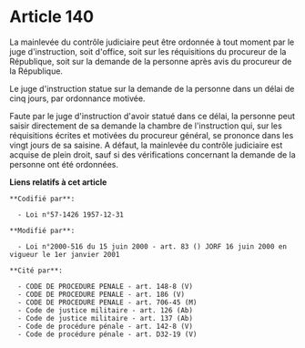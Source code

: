 # Article 140

La mainlevée du contrôle judiciaire peut être ordonnée à tout moment par le juge d'instruction, soit d'office, soit sur les
réquisitions du procureur de la République, soit sur la demande de la personne après avis du procureur de la République.

Le juge d'instruction statue sur la demande de la personne dans un délai de cinq jours, par ordonnance motivée.

Faute par le juge d'instruction d'avoir statué dans ce délai, la personne peut saisir directement de sa demande la chambre de
l'instruction qui, sur les réquisitions écrites et motivées du procureur général, se prononce dans les vingt jours de sa
saisine. A défaut, la mainlevée du contrôle judiciaire est acquise de plein droit, sauf si des vérifications concernant la
demande de la personne ont été ordonnées.

**Liens relatifs à cet article**

	**Codifié par**:

	  - Loi n°57-1426 1957-12-31

	**Modifié par**:

	  - Loi n°2000-516 du 15 juin 2000 - art. 83 () JORF 16 juin 2000 en vigueur le 1er janvier 2001

	**Cité par**:

	  - CODE DE PROCEDURE PENALE - art. 148-8 (V)
	  - CODE DE PROCEDURE PENALE - art. 186 (V)
	  - CODE DE PROCEDURE PENALE - art. 706-45 (M)
	  - Code de justice militaire - art. 126 (Ab)
	  - Code de justice militaire - art. 137 (Ab)
	  - Code de procédure pénale - art. 142-8 (V)
	  - Code de procédure pénale - art. D32-19 (V)
